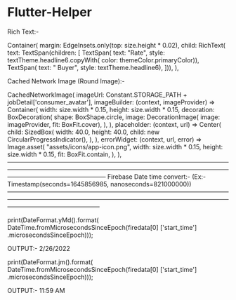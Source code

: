 # Flutter-Helper

Rich Text:-


Container(
  margin: EdgeInsets.only(top: size.height * 0.02),
  child: RichText(
      text: TextSpan(children: [
    TextSpan(
        text: "Rate",
        style: textTheme.headline6.copyWith(
            color: themeColor.primaryColor)),
    TextSpan(
        text: " Buyer", style: textTheme.headline6),
  ])),
),

Cached Network Image (Round Image):- 

CachedNetworkImage(
  imageUrl: Constant.STORAGE_PATH +
      jobDetail['consumer_avatar'],
  imageBuilder: (context, imageProvider) =>
      Container(
    width: size.width * 0.15,
    height: size.width * 0.15,
    decoration: BoxDecoration(
      shape: BoxShape.circle,
      image: DecorationImage(
          image: imageProvider,
          fit: BoxFit.cover),
    ),
  ),
  placeholder: (context, url) => Center(
    child: SizedBox(
      width: 40.0,
      height: 40.0,
      child: new CircularProgressIndicator(),
    ),
  ),
  errorWidget: (context, url, error) =>
      Image.asset(
    "assets/icons/app-icon.png",
    width: size.width * 0.15,
    height: size.width * 0.15,
    fit: BoxFit.contain,
  ),
),
————————————————————————————————————————————————————————————————————————————————————————
Firebase Date time convert:- (Ex:-Timestamp(seconds=1645856985, nanoseconds=821000000))
———————————————————————————————————————————————————————————————————————————————————————

print(DateFormat.yMd().format(
    DateTime.fromMicrosecondsSinceEpoch(firedata[0]
            ['start_time']
        .microsecondsSinceEpoch)));

OUTPUT:-  2/26/2022


print(DateFormat.jm().format(
    DateTime.fromMicrosecondsSinceEpoch(firedata[0]
            ['start_time']
        .microsecondsSinceEpoch)));

OUTPUT:-  11:59 AM

